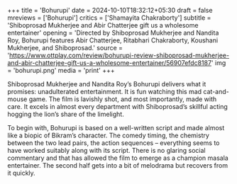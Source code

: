 +++
title = 'Bohurupi'
date = 2024-10-10T18:32:12+05:30
draft = false
mreviews = ['Bohurupi']
critics = ['Shamayita Chakraborty']
subtitle = 'Shiboprosad Mukherjee and Abir Chatterjee gift us a wholesome entertainer'
opening = 'Directed by Shiboprosad Mukherjee and Nandita Roy, Bohurupi features Abir Chatterjee, Ritabhari Chakraborty, Koushani Mukherjee, and Shiboprosad.'
source = 'https://www.ottplay.com/review/bohurupi-review-shiboprosad-mukherjee-and-abir-chatterjee-gift-us-a-wholesome-entertainer/56907efdc8187'
img = 'bohurupi.png'
media = 'print'
+++

Shiboprosad Mukherjee and Nandita Roy’s Bohurupi delivers what it promises: unadulterated entertainment. It is fun watching this mad cat-and-mouse game. The film is lavishly shot, and most importantly, made with care. It excels in almost every department with Shiboprosad’s skillful acting hogging the lion’s share of the limelight.

To begin with, Bohurupi is based on a well-written script and made almost like a biopic of Bikram’s character. The comedy timing, the chemistry between the two lead pairs, the action sequences – everything seems to have worked suitably along with its script. There is no glaring social commentary and that has allowed the film to emerge as a champion masala entertainer. The second half gets into a bit of melodrama but recovers from it quickly.
